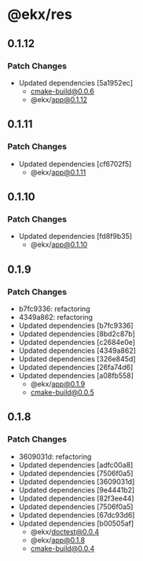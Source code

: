 # @ekx/res

## 0.1.12

### Patch Changes

- Updated dependencies [5a1952ec]
  - cmake-build@0.0.6
  - @ekx/app@0.1.12

## 0.1.11

### Patch Changes

- Updated dependencies [cf6702f5]
  - @ekx/app@0.1.11

## 0.1.10

### Patch Changes

- Updated dependencies [fd8f9b35]
  - @ekx/app@0.1.10

## 0.1.9

### Patch Changes

- b7fc9336: refactoring
- 4349a862: refactoring
- Updated dependencies [b7fc9336]
- Updated dependencies [8bd2c87b]
- Updated dependencies [c2684e0e]
- Updated dependencies [4349a862]
- Updated dependencies [326e845d]
- Updated dependencies [26fa74d6]
- Updated dependencies [a08fb558]
  - @ekx/app@0.1.9
  - cmake-build@0.0.5

## 0.1.8

### Patch Changes

- 3609031d: refactoring
- Updated dependencies [adfc00a8]
- Updated dependencies [7506f0a5]
- Updated dependencies [3609031d]
- Updated dependencies [9e4441b2]
- Updated dependencies [82f3ee44]
- Updated dependencies [7506f0a5]
- Updated dependencies [67dc93d6]
- Updated dependencies [b00505af]
  - @ekx/doctest@0.0.4
  - @ekx/app@0.1.8
  - cmake-build@0.0.4
